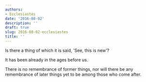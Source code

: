 ```yaml
---
authors:
- Ecclesiastes
date: '2016-08-02'
description: ''
draft: true
slug: 2016-08-02-ecclesiastes
title: ''
---
```

Is there a thing of which it is said, 'See, this is new'?

It has been already in the ages before us.

There is no remembrance of former things, nor will there be any remembrance of later things yet to be among those who come after.



